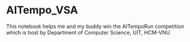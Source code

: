 # AITempo_VSA
This notebook helps me and my buddy win the AITempoRun competition which is host by Department of Computer Science, UIT, HCM-VNU
